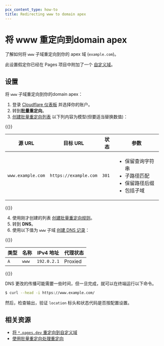 ```yaml
---
pcx_content_type: how-to
title: Redirecting www to domain apex
---
```


# 将 www 重定向到domain apex

了解如何将 `www` 子域重定向到你的 apex 域 (`example.com`)。

此设置假定你已经在 Pages 项目中附加了一个 [自定义域](/pages/configuration/custom-domains/)。

## 设置

将 `www` 子域重定向到你的domain apex：

1. 登录 [Cloudflare 仪表板](https://dash.cloudflare.com) 并选择你的账户。
2. 转到**批量重定向**。
3. [创建批量重定向列表](/rules/url-forwarding/bulk-redirects/create-dashboard/#1-create-a-bulk-redirect-list) 以下列内容为模型(但要适当替换数值)：

  {{<example>}}

  | 源 URL | 目标 URL | 状态 | 参数                                                                                              |
  | ---- | ----- | ------------ |-------------------------------------------------------------------------------------------------|
  | `www.example.com`    | `https://example.com` | `301`  | <ul><li>保留查询字符串</li><li>子路径匹配</li><li>保留路径后缀</li><li>包括子域</li></ul> |

  {{</example>}}

4. 使用刚才创建的列表 [创建批量重定向规则](/rules/url-forwarding/bulk-redirects/create-dashboard/#2-create-a-bulk-redirect-rule)。
5. 转到 **DNS**。
6. 使用以下值为 `www` 子域 [创建 DNS 记录](/dns/manage-dns-records/how-to/create-dns-records/#create-dns-records)：

  {{<example>}}

  | 类型 | 名称 | IPv4 地址 | 代理状态 |
  | ---- | ----- | ------------ | ------------ |
  | `A`    | `www` | `192.0.2.1`  | Proxied      |

  {{</example>}}

DNS 更改的传播可能需要一些时间，但一旦完成，就可以在终端运行以下命令。

```sh
$ curl --head -i https://www.example.com/
```

然后，检查输出，验证 `location` 标头和状态代码是否按配置设置。

## 相关资源

- [将 `*.pages.dev` 重定向到自定义域](/pages/how-to/redirect-to-custom-domain/)
- [使用批量重定向处理重定向](/rules/url-forwarding/bulk-redirects/)
